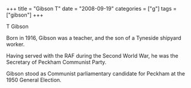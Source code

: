+++
title = "Gibson T"
date = "2008-09-19"
categories = ["g"]
tags = ["gibson"]
+++

T Gibson

Born in 1916, Gibson was a teacher, and the son of a Tyneside shipyard worker.

Having served with the RAF during the Second World War, he was the Secretary of Peckham Communist Party.

Gibson stood as Communist parliamentary candidate for Peckham at the 1950 General Election.
